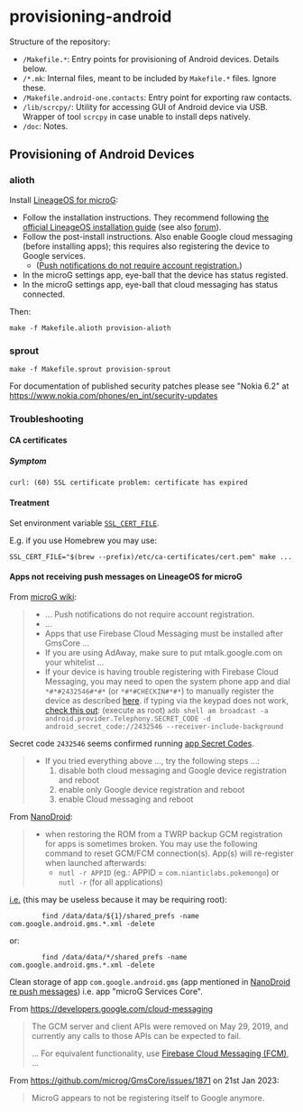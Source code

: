 # provisioning-android

Structure of the repository:
* `/Makefile.*`:
  Entry points for provisioning of Android devices.
  Details below.
* `/*.mk`:
  Internal files, meant to be included by `Makefile.*` files.
  Ignore these.
* `/Makefile.android-one.contacts`:
  Entry point for exporting raw contacts.
* `/lib/scrcpy/`:
  Utility for accessing GUI of Android device via USB.
  Wrapper of tool `scrcpy` in case unable to install deps natively.
* `/doc`:
  Notes.

## Provisioning of Android Devices

### alioth

Install [LineageOS for microG](https://lineage.microg.org):
* Follow the installation instructions.
  They recommend following [the official LineageOS installation guide](https://wiki.lineageos.org/devices/alioth/install)
  (see also [forum](https://forum.xda-developers.com/t/rom-official-alioth-aliothin-12-1-lineageos-19-1.4418635/)).
* Follow the post-install instructions.
  Also enable Google cloud messaging (before installing apps); this requires also registering the device to Google services.
  * ([Push notifications do not require account registration.](https://github.com/microg/GmsCore/wiki/Helpful-Information))
* In the microG settings app,
  eye-ball that the device has status registed.
* In the microG settings app,
  eye-ball that cloud messaging has status connected.

Then:

```
make -f Makefile.alioth provision-alioth
```

### sprout

```
make -f Makefile.sprout provision-sprout
```

For documentation of published security patches please see "Nokia 6.2" at https://www.nokia.com/phones/en_int/security-updates

### Troubleshooting

#### CA certificates

##### Symptom

```
curl: (60) SSL certificate problem: certificate has expired
```

#### Treatment

Set environment variable [`SSL_CERT_FILE`](https://manpages.debian.org/testing/openssl/openssl-env.7ssl.en.html).

E.g. if you use Homebrew you may use:
```
SSL_CERT_FILE="$(brew --prefix)/etc/ca-certificates/cert.pem" make ...
```

#### Apps not receiving push messages on LineageOS for microG

From [microG wiki](https://github.com/microg/GmsCore/wiki/Helpful-Information):
> * ...
>   Push notifications do not require account registration.
> * ...
> * Apps that use Firebase Cloud Messaging must be installed after GmsCore ...
> * If you are using AdAway, make sure to put mtalk.google.com on your whitelist ...
> * If your device is having trouble registering with Firebase Cloud Messaging,
>   you may need to open the system phone app and dial `*#*#2432546#*#*` (or `*#*#CHECKIN#*#*`)
>   to manually register the device as described [here](https://github.com/microg/android_packages_apps_GmsCore/issues/439#issuecomment-433018720).
>   if typing via the keypad does not work, [check this out](https://github.com/microg/android_packages_apps_GmsCore/issues/660):
>   (execute as root)
>   `adb shell am broadcast -a android.provider.Telephony.SECRET_CODE -d android_secret_code://2432546 --receiver-include-background`

Secret code `2432546` seems confirmed running [app Secret Codes](https://f-droid.org/packages/fr.simon.marquis.secretcodes/).

> * If you tried everything above ..., try the following steps ...:
>   1. disable both cloud messaging and Google device registration and reboot
>   2. enable only Google device registration and reboot
>   3. enable Cloud messaging and reboot

From [NanoDroid](https://gitlab.com/Nanolx/NanoDroid/-/blob/feb90370c130c6255d6e920e3facceb640ce8f20/doc/Issues.md#L136-142):
>   * when restoring the ROM from a TWRP backup GCM registration for apps is sometimes broken. You may use the following command to reset GCM/FCM connection(s). App(s) will re-register when launched afterwards:
>      * `nutl -r APPID` (eg.: APPID = `com.nianticlabs.pokemongo`) or `nutl -r` (for all applications)

[i.e.](https://gitlab.com/Nanolx/NanoDroid/-/blob/feb90370c130c6255d6e920e3facceb640ce8f20/Full/system/bin/nanodroid-util#L55-57)
(this may be useless because it may be requiring root):
```
		find /data/data/${1}/shared_prefs -name com.google.android.gms.*.xml -delete
```
or:
```
		find /data/data/*/shared_prefs -name com.google.android.gms.*.xml -delete
```

Clean storage of app `com.google.android.gms`
(app mentioned in [NanoDroid re push messages](https://gitlab.com/Nanolx/NanoDroid/-/blob/feb90370c130c6255d6e920e3facceb640ce8f20/Full/system/bin/nanodroid-util#L55-57))
i.e. app "microG Services Core".

From https://developers.google.com/cloud-messaging
> The GCM server and client APIs were removed on May 29, 2019,
> and currently any calls to those APIs can be expected to fail.
>
> ...
> For equivalent functionality,
> use [Firebase Cloud Messaging (FCM)](https://firebase.google.com/docs/cloud-messaging/),
> ...

From https://github.com/microg/GmsCore/issues/1871
on 21st Jan 2023:
> MicroG appears to not be registering itself to Google anymore.
